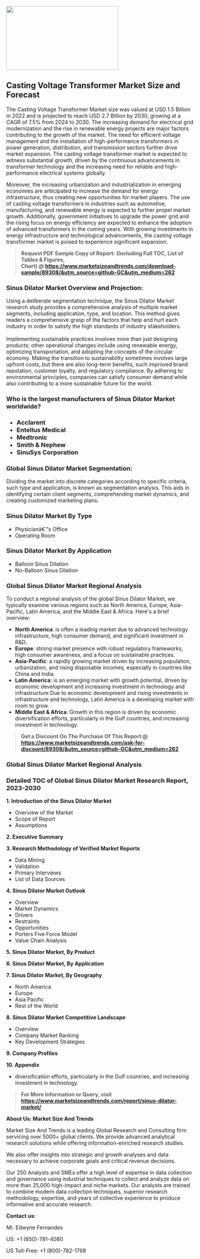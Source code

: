<p><img class="alignnone size-medium wp-image-20088" src="https://ffe5etoiles.com/wp-content/uploads/2024/12/MST1-300x171.png" alt="" width="300" height="171" /></p><h2>Casting Voltage Transformer Market Size and Forecast</h2><p>The Casting Voltage Transformer Market size was valued at USD 1.5 Billion in 2022 and is projected to reach USD 2.7 Billion by 2030, growing at a CAGR of 7.5% from 2024 to 2030. The increasing demand for electrical grid modernization and the rise in renewable energy projects are major factors contributing to the growth of the market. The need for efficient voltage management and the installation of high-performance transformers in power generation, distribution, and transmission sectors further drive market expansion. The casting voltage transformer market is expected to witness substantial growth, driven by the continuous advancements in transformer technology and the increasing need for reliable and high-performance electrical systems globally.</p><p>Moreover, the increasing urbanization and industrialization in emerging economies are anticipated to increase the demand for energy infrastructure, thus creating new opportunities for market players. The use of casting voltage transformers in industries such as automotive, manufacturing, and renewable energy is expected to further propel market growth. Additionally, government initiatives to upgrade the power grid and the rising focus on energy efficiency are expected to enhance the adoption of advanced transformers in the coming years. With growing investments in energy infrastructure and technological advancements, the casting voltage transformer market is poised to experience significant expansion.</p></p><blockquote id="" class=""><strong>Request PDF Sample Copy of Report: (Including Full TOC, List of Tables &amp; Figures, Chart)&nbsp;@&nbsp;<strong><a href="https://www.marketsizeandtrends.com/download-sample/89308/&utm_source=github-GC&utm_medium=262" target="_blank">https://www.marketsizeandtrends.com/download-sample/89308/&utm_source=github-GC&utm_medium=262</a></strong></strong></blockquote><h3 id="" class="">Sinus Dilator Market&nbsp;Overview and Projection:</h3><p id="" class="">Using a deliberate segmentation technique, the Sinus Dilator Market research study provides a comprehensive analysis of multiple market segments, including application, type, and location. This method gives readers a comprehensive grasp of the factors that help and hurt each industry in order to satisfy the high standards of industry stakeholders. <br /> <br />Implementing sustainable practices involves more than just designing products; other operational changes include using renewable energy, optimizing transportation, and adopting the concepts of the circular economy. Making the transition to sustainability sometimes involves large upfront costs, but there are also long-term benefits, such improved brand reputation, customer loyalty, and regulatory compliance. By adhering to environmental principles, companies can satisfy consumer demand while also contributing to a more sustainable future for the world.</p><h3 id="" class="">Who is the largest manufacturers of&nbsp;Sinus Dilator Market worldwide?</h3><h3 class=""><p><ul><li>Acclarent </li><li> Entellus Medical </li><li> Medtronic </li><li> Smith & Nephew </li><li> SinuSys Corporation</li></ul></p></h3><h3 id="" class="">Global&nbsp;Sinus Dilator Market Segmentation:</h3><p id="" class="">Dividing the market into discrete categories according to specific criteria, such type and application, is known as segmentation analysis. This aids in identifying certain client segments, comprehending market dynamics, and creating customized marketing plans.</p><h3 id="" class="">Sinus Dilator Market&nbsp;By Type</h3><p><p><ul><li>Physicianâ€™s Office</li><li> Operating Room</p></li></ul></p></p><h3 id="" class="">Sinus Dilator Market&nbsp;By Application</h3><p class=""><p><ul><li>Balloon Sinus Dilation</li><li> No-Balloon Sinus Dilation</li></ul></p></p><h3 id="" class="">Global Sinus Dilator Market Regional Analysis</h3><p id="" class="">To conduct a regional analysis of the global Sinus Dilator Market, we typically examine various regions such as North America, Europe, Asia-Pacific, Latin America, and the Middle East &amp; Africa. Here's a brief overview:</p><ul><li><strong>North America</strong>: is often a leading market due to advanced technology infrastructure, high consumer demand, and significant investment in R&amp;D.</li><li><strong>Europe</strong>: strong market presence with robust regulatory frameworks, high consumer awareness, and a focus on sustainable practices.</li><li><strong>Asia-Pacific</strong>: a rapidly growing market driven by increasing population, urbanization, and rising disposable incomes, especially in countries like China and India.</li><li><strong>Latin America</strong>: is an emerging market with growth potential, driven by economic development and increasing investment in technology and infrastructure.Due to economic development and rising investments in infrastructure and technology, Latin America is a developing market with room to grow.</li><li><strong>Middle East &amp; Africa</strong>: Growth in this region is driven by economic diversification efforts, particularly in the Gulf countries, and increasing investment in technology.</li></ul><blockquote id="" class=""><strong>Get a Discount On The Purchase Of This Report @ <strong><a href="https://www.marketsizeandtrends.com/ask-for-discount/89308/&utm_source=github-GC&utm_medium=262" target="_blank">https://www.marketsizeandtrends.com/ask-for-discount/89308/&utm_source=github-GC&utm_medium=262</a></strong></strong></blockquote><h3 id="" class="">Global Sinus Dilator Market Regional Analysis</h3><h3 id="" class="">Detailed TOC of Global Sinus Dilator Market Research Report, 2023-2030</h3><p id="" class=""><strong>1. Introduction of the Sinus Dilator Market</strong></p><ul><li>Overview of the Market</li><li>Scope of Report</li><li>Assumptions</li></ul><p id="" class=""><strong>2. Executive Summary</strong></p><p id="" class=""><strong>3. Research Methodology of Verified Market Reports</strong></p><ul><li>Data Mining</li><li>Validation</li><li>Primary Interviews</li><li>List of Data Sources</li></ul><p id="" class=""><strong>4. Sinus Dilator Market Outlook</strong></p><ul><li>Overview</li><li>Market Dynamics</li><li>Drivers</li><li>Restraints</li><li>Opportunities</li><li>Porters Five Force Model</li><li>Value Chain Analysis</li></ul><p id="" class=""><strong>5. Sinus Dilator Market, By Product</strong></p><p id="" class=""><strong>6. Sinus Dilator Market, By Application</strong></p><p id="" class=""><strong>7. Sinus Dilator Market, By Geography</strong></p><ul><li>North America</li><li>Europe</li><li>Asia Pacific</li><li>Rest of the World</li></ul><p id="" class=""><strong>8. Sinus Dilator Market Competitive Landscape</strong></p><ul><li>Overview</li><li>Company Market Ranking</li><li>Key Development Strategies</li></ul><p id="" class=""><strong>9. Company Profiles</strong></p><p id="" class=""><strong>10. Appendix</strong></p><ul><li>diversification efforts, particularly in the Gulf countries, and increasing investment in technology.</li></ul><blockquote id="" class=""><strong>For More Information or Query, visit <strong><strong><a href="https://www.marketsizeandtrends.com/report/sinus-dilator-market/" target="_blank">https://www.marketsizeandtrends.com/report/sinus-dilator-market/</a></strong></strong></strong></blockquote><p id="" class=""><strong>About Us: Market Size And Trends</strong></p><p id="" class="">Market Size And Trends is a leading Global Research and Consulting firm servicing over 5000+ global clients. We provide advanced analytical research solutions while offering information-enriched research studies.</p><p id="" class="">We also offer insights into strategic and growth analyses and data necessary to achieve corporate goals and critical revenue decisions.</p><p id="" class="">Our 250 Analysts and SMEs offer a high level of expertise in data collection and governance using industrial techniques to collect and analyze data on more than 25,000 high-impact and niche markets. Our analysts are trained to combine modern data collection techniques, superior research methodology, expertise, and years of collective experience to produce informative and accurate research.</p><p id="" class=""><strong>Contact us:</strong></p><p id="" class="">Mr. Edwyne Fernandes</p><p id="" class="">US: +1 (650)-781-4080</p><p id="" class="">US Toll-Free: +1 (800)-782-1768</p>
